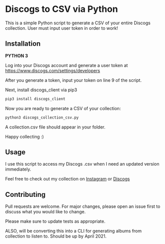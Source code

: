 # Discogs to CSV via Python

This is a simple Python script to generate a CSV of your entire Discogs collection. User must input user token in order to work!

## Installation

**PYTHON 3**

Log into your Discogs account and generate a user token at https://www.discogs.com/settings/developers 

After you generate a token, input your token on line 9 of the script.

Next, install discogs_client via pip3

```bash
pip3 install discogs_client
```

Now you are ready to generate a CSV of your collection:

```bash
python3 discogs_collection_csv.py
```

A collection.csv file should appear in your folder. 

Happy collecting :)

## Usage

I use this script to access my Discogs .csv when I need an updated version immediately. 

Feel free to check out my collection on [Instagram](https://www.instagram.com/nowspinninglps) or [Discogs](https://www.discogs.com/user/nowspinninglps/collection?header=1)

## Contributing
Pull requests are welcome. For major changes, please open an issue first to discuss what you would like to change.

Please make sure to update tests as appropriate.

ALSO, will be converting this into a CLI for generating albums from collection to listen to. Should be up by April 2021.
